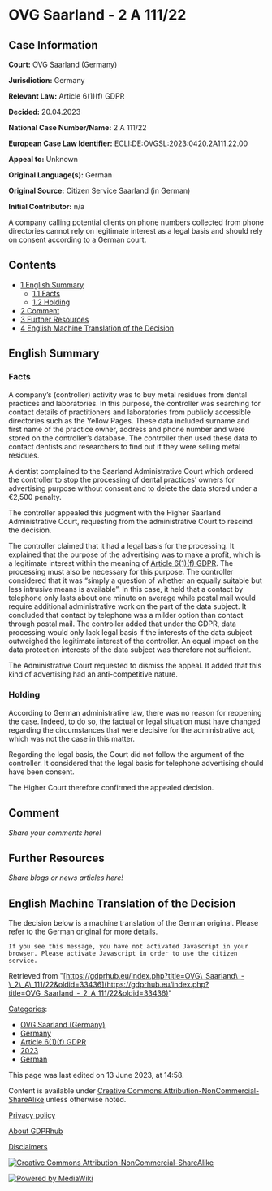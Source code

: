 # OVG Saarland - 2 A 111/22

## Case Information

**Court:** OVG Saarland (Germany)

**Jurisdiction:** Germany

**Relevant Law:** Article 6(1)(f) GDPR

**Decided:** 20.04.2023

**National Case Number/Name:** 2 A 111/22

**European Case Law Identifier:** ECLI:DE:OVGSL:2023:0420.2A111.22.00

**Appeal to:** Unknown

**Original Language(s):** German

**Original Source:** Citizen Service Saarland (in German)

**Initial Contributor:** n/a

A company calling potential clients on phone numbers collected from phone directories cannot rely on legitimate interest as a legal basis and should rely on consent according to a German court.

## Contents

*   [1 English Summary](#English_Summary)
    *   [1.1 Facts](#Facts)
    *   [1.2 Holding](#Holding)
*   [2 Comment](#Comment)
*   [3 Further Resources](#Further_Resources)
*   [4 English Machine Translation of the Decision](#English_Machine_Translation_of_the_Decision)

## English Summary

### Facts

A company’s (controller) activity was to buy metal residues from dental practices and laboratories. In this purpose, the controller was searching for contact details of practitioners and laboratories from publicly accessible directories such as the Yellow Pages. These data included surname and first name of the practice owner, address and phone number and were stored on the controller’s database. The controller then used these data to contact dentists and researchers to find out if they were selling metal residues.

A dentist complained to the Saarland Administrative Court which ordered the controller to stop the processing of dental practices’ owners for advertising purpose without consent and to delete the data stored under a €2,500 penalty.

The controller appealed this judgment with the Higher Saarland Administrative Court, requesting from the administrative Court to rescind the decision.

The controller claimed that it had a legal basis for the processing. It explained that the purpose of the advertising was to make a profit, which is a legitimate interest within the meaning of [Article 6(1)(f) GDPR](/index.php?title=Article_6_GDPR#1f "Article 6 GDPR"). The processing must also be necessary for this purpose. The controller considered that it was “simply a question of whether an equally suitable but less intrusive means is available”. In this case, it held that a contact by telephone only lasts about one minute on average while postal mail would require additional administrative work on the part of the data subject. It concluded that contact by telephone was a milder option than contact through postal mail. The controller added that under the GDPR, data processing would only lack legal basis if the interests of the data subject outweighed the legitimate interest of the controller. An equal impact on the data protection interests of the data subject was therefore not sufficient.

The Administrative Court requested to dismiss the appeal. It added that this kind of advertising had an anti-competitive nature.

### Holding

According to German administrative law, there was no reason for reopening the case. Indeed, to do so, the factual or legal situation must have changed regarding the circumstances that were decisive for the administrative act, which was not the case in this matter.

Regarding the legal basis, the Court did not follow the argument of the controller. It considered that the legal basis for telephone advertising should have been consent.

The Higher Court therefore confirmed the appealed decision.

## Comment

_Share your comments here!_

## Further Resources

_Share blogs or news articles here!_

## English Machine Translation of the Decision

The decision below is a machine translation of the German original. Please refer to the German original for more details.

```
If you see this message, you have not activated Javascript in your browser. Please activate Javascript in order to use the citizen service.

```

Retrieved from "[https://gdprhub.eu/index.php?title=OVG\_Saarland\_-\_2\_A\_111/22&oldid=33436](https://gdprhub.eu/index.php?title=OVG_Saarland_-_2_A_111/22&oldid=33436)"

[Categories](/index.php?title=Special:Categories "Special:Categories"):

*   [OVG Saarland (Germany)](/index.php?title=Category:OVG_Saarland_\(Germany\) "Category:OVG Saarland (Germany)")
*   [Germany](/index.php?title=Category:Germany "Category:Germany")
*   [Article 6(1)(f) GDPR](/index.php?title=Category:Article_6\(1\)\(f\)_GDPR "Category:Article 6(1)(f) GDPR")
*   [2023](/index.php?title=Category:2023 "Category:2023")
*   [German](/index.php?title=Category:German "Category:German")

This page was last edited on 13 June 2023, at 14:58.

Content is available under [Creative Commons Attribution-NonCommercial-ShareAlike](https://creativecommons.org/licenses/by-nc-sa/4.0/) unless otherwise noted.

[Privacy policy](/index.php?title=GDPRhub:Privacy_policy)

[About GDPRhub](/index.php?title=GDPRhub:About)

[Disclaimers](/index.php?title=GDPRhub:General_disclaimer)

[![Creative Commons Attribution-NonCommercial-ShareAlike](/resources/assets/licenses/cc-by-nc-sa.png)](https://creativecommons.org/licenses/by-nc-sa/4.0/)

[![Powered by MediaWiki](/resources/assets/poweredby_mediawiki_88x31.png)](https://www.mediawiki.org/)